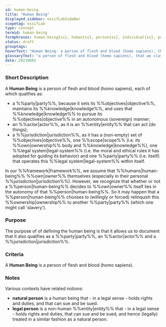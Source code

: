 ```yaml
---
id: human-being
title: "Human Being"
displayed_sidebar: essifLabSideBar
scopetag: essifLab
type: concept
termid: human-being
formphrases: human-being{ss}, human{ss}, person{ss}, individual{ss}, people
status: draft
grouptags:
hoverText: "Human Being: a person of flesh and blood (homo sapiens), that we classify both as a Party, an Actor, and a Jurisdiction."
glossaryText: "a person of flesh and blood (homo sapiens), that we classify both as a %%party^party%%,an %%actor^actor%%, and a %%jurisdiction^jurisdiction%%."
date: 20210601
---
```


### Short Description
A **Human Being** is a person of flesh and blood (homo sapiens), each of which qualifies as:
- a %%party|party%%, because it sets its %%objectives|objective%%, maintains its %%knowledge|knowledge%%, and uses that %%knowledge|knowledge%% to pursue its %%objectives|objective%% in an autonomous (sovereign) manner;
- an %%actor|actor%%, as it is an %%entity|entity%% that can act (do things);
- a %%jurisdiction|jurisdiction%%, as it has a (non-empty) set of %%objectives|objective%%, one %%scope|scope%% (i.e. its %%own|ownership%% body and %%knowledge|knowledge%%), one %%legal system|legal-system%% (i.e. the moral and ethical rules it has adopted for guiding its behavior) and one %%party|party%% (i.e. itself) that operates this %%legal system|legal-system%% within itself.

In our %%framework|framework%%, we assume that %%humans|human-being%% %%own|owner%% themselves (especially in their personal %%jurisdiction|jurisdiction%%). However, we recognize that whether or not a %%person|human-being%% decides to %%own|owner%% itself lies in the autonomy of that %%person|human-being%%. So it may happen that a %%person|human-being%% chooses to (willingly or forced) relinquish this %%ownership|ownership%% to another %%party|party%% (which one might call 'slavery').

### Purpose
The purpose of of defining the human being is that it allows us to document that it also qualifies as a %%party|party%%, an %%actor|actor%% and a %%jurisdiction|jurisdiction%%.

### Criteria
A **Human Being** is a person of flesh and blood (homo sapiens).

### Notes
Various contexts have related notions:
- **natural person** is a human being that - in a legal sense - holds rights and duties, and that can sue and be sued.
- **legal person** is a non-human %%entity|entity%% that - in a legal sense - holds rights and duties, that can sue and be sued, and hence (legally) treated in a similar fashion as a natural person.
